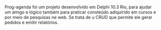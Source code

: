 Prog-agenda foi um projeto desenvolvido em Delphi 10.3 Rio, para ajudar um amigo e lógico também para praticar consteúdo adiquírido em cursos e por meio de pesquisas ne web.
Se trata de u CRUD que permite ele gerar pedidos e emitir relatórios.  
